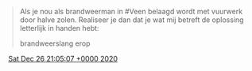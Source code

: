 > Als je nou als brandweerman in \#Veen belaagd wordt met vuurwerk door halve zolen\. Realiseer je dan dat je wat mij betreft de oplossing letterlijk in handen hebt:  
>   
> brandweerslang erop

<img src="../../media/tweet.ico" width="12" /> [Sat Dec 26 21:05:07 +0000 2020](https://twitter.com/DromerDenker/status/1342939523823579137)